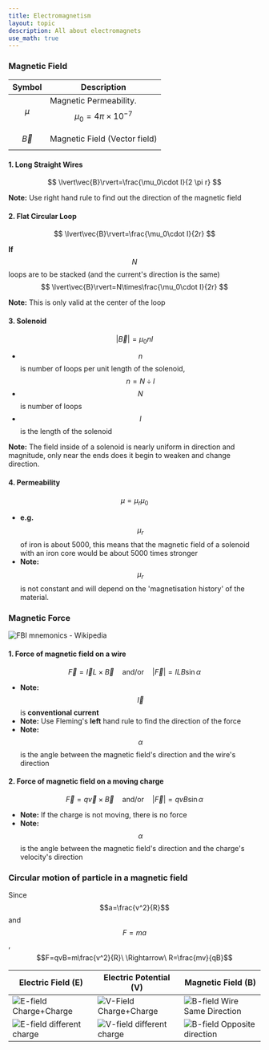 ```yaml
---
title: Electromagnetism
layout: topic
description: All about electromagnets
use_math: true
---
```


### Magnetic Field

| Symbol    | Description                                      |
| --------- | ------------------------------------------------ |
| $$\mu$$     | Magnetic Permeability. $$\mu_0=4\pi\times10^{-7}$$ |
| $$\vec{B}$$ | Magnetic Field (Vector field)                    |

#### 1. Long Straight Wires

$$
\lvert\vec{B}\rvert=\frac{\mu_0\cdot I}{2 \pi r}
$$

**Note:** Use right hand rule to find out the direction of the magnetic field

#### 2. Flat Circular Loop

$$
\lvert\vec{B}\rvert=\frac{\mu_0\cdot I}{2r}
$$

**If** $$N$$ loops are to be stacked (and the current's direction is the same)
$$
\lvert\vec{B}\rvert=N\times\frac{\mu_0\cdot I}{2r}
$$

**Note:** This is only valid at the center of the loop

#### 3. Solenoid

$$
\lvert\vec{B}\rvert=\mu_0 nI
$$

- $$n$$ is number of loops per unit length of the solenoid, $$n=N\div l$$
- $$N$$ is number of loops
- $$l$$ is the length of the solenoid

**Note:** The field inside of a solenoid is nearly uniform in direction and magnitude, only near the ends does it begin to weaken and change direction.

#### 4. Permeability

$$
\mu=\mu_r\mu_0
$$

- **e.g.** $$\mu_r$$ of iron is about 5000, this means that the magnetic field of a solenoid with an iron core would be about 5000 times stronger
- **Note:** $$\mu_r$$ is not constant and will depend on the 'magnetisation history' of the material.

### Magnetic Force

![FBI mnemonics - Wikipedia](https://upload.wikimedia.org/wikipedia/commons/thumb/9/9c/ManoLaplace.svg/220px-ManoLaplace.svg.png)

#### 1. Force of magnetic field on a wire

$$
\vec{F}=\vec{I}L\times\vec{B}\quad\text{and/or}\quad|\vec{F}|=ILB\sin{\alpha}
$$
- **Note:** $$\vec{I}$$ is **conventional current**
- **Note:** Use Fleming's **left** hand rule to find the direction of the force
- **Note:** $$\alpha$$ is the angle between the magnetic field's direction and the wire's direction

#### 2. Force of magnetic field on a moving charge

$$
\vec{F}=q\vec{v}\times\vec{B}\quad\text{and/or}\quad|\vec{F}|=qvB\sin{\alpha}
$$

- **Note:** If the charge is not moving, there is no force
- **Note:** $$\alpha$$ is the angle between the magnetic field's direction and the charge's velocity's direction

### Circular motion of particle in a magnetic field

Since $$a=\frac{v^2}{R}$$ and $$F=ma$$, $$F=qvB=m\frac{v^2}{R}\ \Rightarrow\ R=\frac{mv}{qB}$$



| Electric Field (E) | Electric Potential (V) | Magnetic Field (B) |
|---|---|---|
| ![E-field Charge+Charge](https://www.expunctis.com/images/2018-06-10/E_1_1.png) | ![V-Field Charge+Charge](https://www.expunctis.com/images/2018-06-10/V_1_1.png) | ![B-field Wire Same Direction](https://www.expunctis.com/images/2018-06-10/B_1_1.png) |
| ![E-field different charge](https://www.expunctis.com/images/2018-06-10/E_-03_1.png) | ![V-field different charge](https://www.expunctis.com/images/2018-06-10/V_-03_1.png) | ![B-field Opposite direction](https://www.expunctis.com/images/2018-06-10/B_-03_1.png) |
